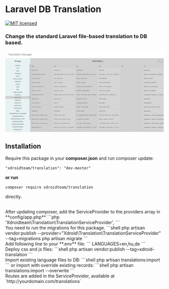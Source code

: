 # Laravel DB Translation
[![MIT licensed](https://img.shields.io/badge/license-MIT-blue.svg)](http://choosealicense.com/licenses/mit/)

### Change the standard Laravel file-based translation to DB based.
![Screenshot](https://raw.githubusercontent.com/doatech/etc/master/translationUI.png)
## Installation

Require this package in your **composer.json** and run composer update:

    "xdroidteam/translation": "dev-master"

**or run**
```shell
composer require xdroidteam/translation
```
directly.


<br>
After updating composer, add the ServiceProvider to the providers array in **config/app.php**
```php
'Xdroidteam\Translation\TranslationServiceProvider',
```
<br>
You need to run the migrations for this package.
```shell
php artisan vendor:publish --provider="Xdroid\Translation\TranslationServiceProvider" --tag=migrations
php artisan migrate
```
<br>
Add following line to your **.env** file:
```
LANGUAGES=en,hu,de
```
<br>
Deploy css and js files:
```shell
php artisan vendor:publish --tag=xdroid-translation
```
<br>
Import existing language files to DB:
```shell
php artisan translations:import
```
or import with override existing records:
```shell
php artisan translations:import --overwrite
```
<br>
Routes are added in the ServiceProvider, available at `http://yourdomain.com/translations`
